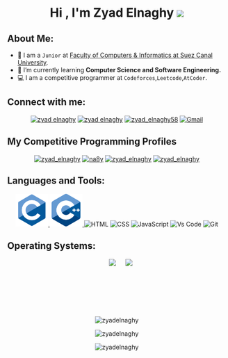 <h1 align="center">Hi , I'm Zyad Elnaghy <img src="https://media.giphy.com/media/hvRJCLFzcasrR4ia7z/giphy.gif" width="35"></h1>
<p align="center">

## About Me:
- :school: I am a `Junior` at [Faculty of Computers & Informatics at Suez Canal University](http://suez.edu.eg/ar/?page_id=7325&lang=en).
- 🌱 I’m currently learning **Computer Science and Software Engineering.**
- :computer: I am a competitive programmer at `Codeforces`,`Leetcode`,`AtCoder`.

## Connect with me:
<p align="center">
<a href="https://www.linkedin.com/in/zyad-elnaghy-58a7a5248/" target="blank"><img align="center" src="https://raw.githubusercontent.com/rahuldkjain/github-profile-readme-generator/master/src/images/icons/Social/linked-in-alt.svg" alt="zyad elnaghy" height="55" width="55"   /></a>
<a href="https://www.facebook.com/profile.php?id=100004502388535" target="blank"><img align="center" src="https://raw.githubusercontent.com/rahuldkjain/github-profile-readme-generator/master/src/images/icons/Social/facebook.svg" alt="zyad elnaghy" height="55" width="55" /></a>
<a href="https://instagram.com/zyad_elnaghy58" target="blank"><img align="center" src="https://raw.githubusercontent.com/rahuldkjain/github-profile-readme-generator/master/src/images/icons/Social/instagram.svg" alt="zyad_elnaghy58" height="55" width="55" /></a>
<a href="mailto:zyadelnaghy@gmail.com"><img align="center" src="https://i0.wp.com/cyberintro.net/wp-content/uploads/2018/04/Gmail.png" alt="Gmail" height="65" width="65" /></a>

</p>

## My Competitive Programming Profiles
<p align="center">
<a href="https://codeforces.com/profile/zyad_elnaghy" target="blank"><img align="center" src="https://raw.githubusercontent.com/rahuldkjain/github-profile-readme-generator/master/src/images/icons/Social/codeforces.svg" alt="zyad_elnaghy" height="75" width="75" /></a>
<a href="https://www.leetcode.com/na8y" target="blank"><img align="center" src="https://raw.githubusercontent.com/rahuldkjain/github-profile-readme-generator/master/src/images/icons/Social/leet-code.svg" alt="na8y" height="75" width="75" /></a>
<a href="https://www.codechef.com/users/zyad_elnaghy" target="blank"><img align="center" src="https://img.icons8.com/color/50/000000/codechef.png" alt="zyad_elnaghy" height="75" width="75" /></a>
<a href="https://atcoder.jp/users/Zyad_elnaghy" target="blank"><img align="center" src="https://img.atcoder.jp/assets/icon/avatar.png" alt="zyad_elnaghy" height="75" width="75" /></a>

## Languages and Tools:
<p align="center">
  <a href="https://www.cprogramming.com/" target="_blank" rel="noreferrer"> 
    <img src="https://raw.githubusercontent.com/devicons/devicon/master/icons/c/c-original.svg" title ="C" alt="C" width="75" height="75" /> 
  </a> 
  
  <a href="https://www.w3schools.com/cpp/" target="_blank" rel="noreferrer"> 
    <img src="https://raw.githubusercontent.com/devicons/devicon/master/icons/cplusplus/cplusplus-original.svg" title ="C++" alt="C++" width="75" height="75"/> 
  </a> 
    <img src="https://cdn.jsdelivr.net/gh/devicons/devicon/icons/html5/html5-original.svg" title ="HTML" width="75" hight="75" />
    <img src="https://cdn.jsdelivr.net/gh/devicons/devicon/icons/css3/css3-original.svg" title ="CSS" width="75" hight="75" />
    <img src="https://cdn.jsdelivr.net/gh/devicons/devicon/icons/javascript/javascript-original.svg" title ="JavaScript" width="75" hight="75" />
    <img src="https://cdn.jsdelivr.net/gh/devicons/devicon/icons/vscode/vscode-original.svg" title ="Vs Code" width="75" hight="75" />
    <img src="https://static-00.iconduck.com/assets.00/git-icon-2048x2048-juzdf1l5.png" title ="Git" width="75" hight="75"/>
</p>

 ## Operating Systems:
<p align="center">
    &emsp;
    <a href="#"><img src="https://img.shields.io/badge/Windows-0078D6?style=plastic&logo=windows&logoColor=white"></a>
  &emsp;
    <a href="#"><img src="https://img.shields.io/badge/pop!_os-%2348B9C7.svg?style=plastic&&logo=pop!_os&logoColor=white" /></a>
</p>

 <br> <br> <br> <br>
 <br>
   
<div align = "center" >
<p><img src="https://github-readme-stats.vercel.app/api/top-langs?username=zyadelnaghy&show_icons=true&locale=en&layout=compact" alt="zyadelnaghy" /></p>
<p><img src="https://github-readme-stats.vercel.app/api?username=zyadelnaghy&show_icons=true&locale=en" alt="zyadelnaghy" /></p>
<p><img src="https://github-readme-streak-stats.herokuapp.com/?user=zyadelnaghy&" alt="zyadelnaghy" /></p>
</div>
